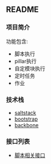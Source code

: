 ## README


### 项目简介

功能包含:

- 脚本执行
- pillar执行
- 自定模块执行
- 定时任务
- 作业


### 技术栈

- [saltstack](https://docs.saltstack.com/en/latest/)
- [bootstrap](https://v3.bootcss.com/)
- [backbone](http://backbonejs.org/)

### 接口列表

- [脚本相关接口](script.md)